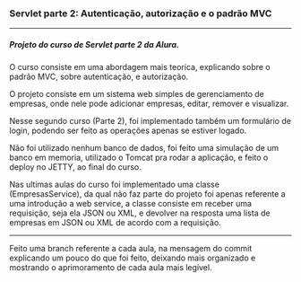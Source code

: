 <h3> Servlet parte 2: Autenticação, autorização e o padrão MVC</h3>
<hr>

<h5>Projeto do curso de Servlet parte 2 da Alura.</h5>
<p>	O curso consiste em uma abordagem mais teorica, explicando sobre o padrão MVC, sobre autenticação, e autorização.</p>

<p>O projeto consiste em um sistema web simples de gerenciamento de empresas, onde nele pode adicionar empresas, editar, remover e visualizar.</p>

<p>Nesse segundo curso (Parte 2), foi implementado também um formulário de login, podendo ser feito as operações apenas se estiver logado.</p>

<p>Não foi utilizado nenhum banco de dados, foi feito uma simulação de um banco em memoria, utilizado o Tomcat pra rodar a aplicação, e feito o deploy no JETTY, ao final do curso.</p>

<p>Nas ultimas aulas do curso foi implementado uma classe (EmpresasService), da qual não faz parte do projeto foi apenas referente a uma introdução a web service, a classe consiste em receber uma requisição, seja ela JSON ou XML, e devolver na resposta uma lista de empresas em JSON ou XML de acordo com a requisição.</p>

<hr>
<p>Feito uma branch referente a cada aula, na mensagem do commit explicando um pouco do que foi feito, deixando mais organizado e mostrando o aprimoramento de cada aula mais legível.</p>
